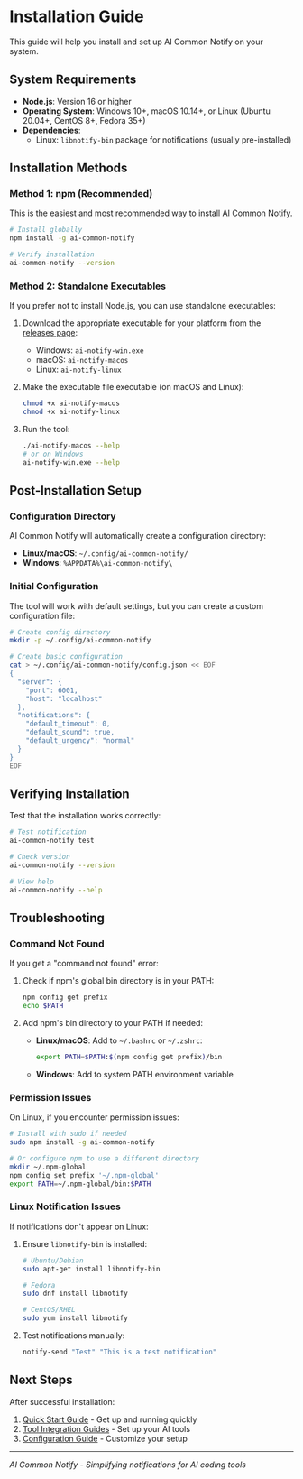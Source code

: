 # Installation Guide

This guide will help you install and set up AI Common Notify on your system.

## System Requirements

- **Node.js**: Version 16 or higher
- **Operating System**: Windows 10+, macOS 10.14+, or Linux (Ubuntu 20.04+, CentOS 8+, Fedora 35+)
- **Dependencies**: 
  - Linux: `libnotify-bin` package for notifications (usually pre-installed)

## Installation Methods

### Method 1: npm (Recommended)

This is the easiest and most recommended way to install AI Common Notify.

```bash
# Install globally
npm install -g ai-common-notify

# Verify installation
ai-common-notify --version
```

### Method 2: Standalone Executables

If you prefer not to install Node.js, you can use standalone executables:

1. Download the appropriate executable for your platform from the [releases page](https://github.com/MichealWayne/ai-common-notify/releases):
   - Windows: `ai-notify-win.exe`
   - macOS: `ai-notify-macos`
   - Linux: `ai-notify-linux`

2. Make the executable file executable (on macOS and Linux):
   ```bash
   chmod +x ai-notify-macos
   chmod +x ai-notify-linux
   ```

3. Run the tool:
   ```bash
   ./ai-notify-macos --help
   # or on Windows
   ai-notify-win.exe --help
   ```

## Post-Installation Setup

### Configuration Directory

AI Common Notify will automatically create a configuration directory:
- **Linux/macOS**: `~/.config/ai-common-notify/`
- **Windows**: `%APPDATA%\ai-common-notify\`

### Initial Configuration

The tool will work with default settings, but you can create a custom configuration file:

```bash
# Create config directory
mkdir -p ~/.config/ai-common-notify

# Create basic configuration
cat > ~/.config/ai-common-notify/config.json << EOF
{
  "server": {
    "port": 6001,
    "host": "localhost"
  },
  "notifications": {
    "default_timeout": 0,
    "default_sound": true,
    "default_urgency": "normal"
  }
}
EOF
```

## Verifying Installation

Test that the installation works correctly:

```bash
# Test notification
ai-common-notify test

# Check version
ai-common-notify --version

# View help
ai-common-notify --help
```

## Troubleshooting

### Command Not Found

If you get a "command not found" error:

1. Check if npm's global bin directory is in your PATH:
   ```bash
   npm config get prefix
   echo $PATH
   ```

2. Add npm's bin directory to your PATH if needed:
   - **Linux/macOS**: Add to `~/.bashrc` or `~/.zshrc`:
     ```bash
     export PATH=$PATH:$(npm config get prefix)/bin
     ```
   - **Windows**: Add to system PATH environment variable

### Permission Issues

On Linux, if you encounter permission issues:

```bash
# Install with sudo if needed
sudo npm install -g ai-common-notify

# Or configure npm to use a different directory
mkdir ~/.npm-global
npm config set prefix '~/.npm-global'
export PATH=~/.npm-global/bin:$PATH
```

### Linux Notification Issues

If notifications don't appear on Linux:

1. Ensure `libnotify-bin` is installed:
   ```bash
   # Ubuntu/Debian
   sudo apt-get install libnotify-bin
   
   # Fedora
   sudo dnf install libnotify
   
   # CentOS/RHEL
   sudo yum install libnotify
   ```

2. Test notifications manually:
   ```bash
   notify-send "Test" "This is a test notification"
   ```

## Next Steps

After successful installation:

1. [Quick Start Guide](quick-start.md) - Get up and running quickly
2. [Tool Integration Guides](../integrations/) - Set up your AI tools
3. [Configuration Guide](../configuration/configuration.md) - Customize your setup

---
*AI Common Notify - Simplifying notifications for AI coding tools*